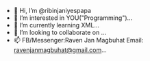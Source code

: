 - 👋 Hi, I’m @ribinjaniyespapa
- 👀 I’m interested in YOU("Programming")...
- 🌱 I’m currently learning XML...
- 💞️ I’m looking to collaborate on ...
- 📫 FB/Messenger:Raven Jan Magbuhat Email: ravenjanmagbuhat@gmail.com...

<!---
ribinjaniyespapa/ribinjaniyespapa is a ✨ special ✨ repository because its `README.md` (this file) appears on your GitHub profile.
You can click the Preview link to take a look at your changes.
--->
